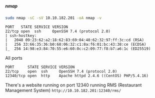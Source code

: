 ##### nmap
```bash
sudo nmap -sC -sV 10.10.182.201 -oA nmap -v
```
```
PORT   STATE SERVICE VERSION
22/tcp open  ssh     OpenSSH 7.4 (protocol 2.0)
| ssh-hostkey: 
|   2048 09:23:62:a2:18:62:83:69:04:40:62:32:97:ff:3c:cd (RSA)
|   256 33:66:35:36:b0:68:06:32:c1:8a:f6:01:bc:43:38:ce (ECDSA)
|_  256 14:98:e3:84:70:55:e6:60:0c:c2:09:77:f8:b7:a6:1c (ED25519)
```
All ports
```
PORT      STATE SERVICE VERSION
22/tcp    open  ssh     OpenSSH 7.4 (protocol 2.0)
12340/tcp open  http    Apache httpd 2.4.6 ((CentOS) PHP/5.4.16)
```

There's a website running on port 12340 running RMS (Restaurant Management System)
`http://10.10.182.201:12340/rms/`


